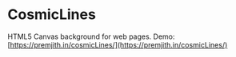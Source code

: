 CosmicLines
===========

HTML5 Canvas background for web pages. Demo: [https://premjith.in/cosmicLines/](https://premjith.in/cosmicLines/)
